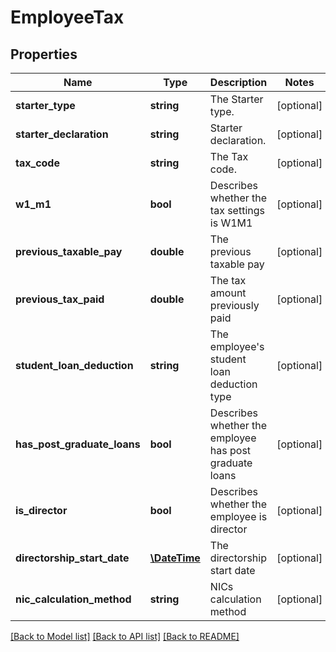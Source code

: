 # EmployeeTax

## Properties
Name | Type | Description | Notes
------------ | ------------- | ------------- | -------------
**starter_type** | **string** | The Starter type. | [optional] 
**starter_declaration** | **string** | Starter declaration. | [optional] 
**tax_code** | **string** | The Tax code. | [optional] 
**w1_m1** | **bool** | Describes whether the tax settings is W1M1 | [optional] 
**previous_taxable_pay** | **double** | The previous taxable pay | [optional] 
**previous_tax_paid** | **double** | The tax amount previously paid | [optional] 
**student_loan_deduction** | **string** | The employee&#39;s student loan deduction type | [optional] 
**has_post_graduate_loans** | **bool** | Describes whether the employee has post graduate loans | [optional] 
**is_director** | **bool** | Describes whether the employee is director | [optional] 
**directorship_start_date** | [**\DateTime**](\DateTime.md) | The directorship start date | [optional] 
**nic_calculation_method** | **string** | NICs calculation method | [optional] 

[[Back to Model list]](../README.md#documentation-for-models) [[Back to API list]](../README.md#documentation-for-api-endpoints) [[Back to README]](../README.md)



